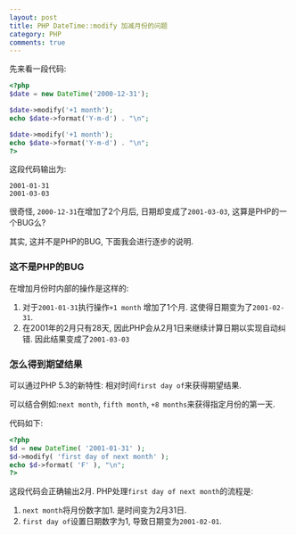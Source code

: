 ```yaml
---
layout: post
title: PHP DateTime::modify 加减月份的问题
category: PHP
comments: true
---
```

先来看一段代码:
``` php
<?php
$date = new DateTime('2000-12-31');

$date->modify('+1 month');
echo $date->format('Y-m-d') . "\n";

$date->modify('+1 month');
echo $date->format('Y-m-d') . "\n";
?>
```



这段代码输出为:
``` text
2001-01-31
2001-03-03
```

很奇怪, `2000-12-31`在增加了2个月后, 日期却变成了`2001-03-03`, 这算是PHP的一个BUG么?</br>

其实, 这并不是PHP的BUG, 下面我会进行逐步的说明.

### **这不是PHP的BUG**

在增加月份时内部的操作是这样的:

1. 对于`2001-01-31`执行操作`+1 month` 增加了1个月. 这使得日期变为了`2001-02-31`.
2. 在2001年的2月只有28天, 因此PHP会从2月1日来继续计算日期以实现自动纠错. 因此结果变成了`2001-03-03`

### **怎么得到期望结果**

可以通过PHP 5.3的新特性: 相对时间`first day of`来获得期望结果.</br>

可以结合例如:`next month`, `fifth month`, `+8 months`来获得指定月份的第一天.</br>

代码如下:

``` php
<?php
$d = new DateTime( '2001-01-31' );
$d->modify( 'first day of next month' );
echo $d->format( 'F' ), "\n";
?>
```

这段代码会正确输出2月. PHP处理`first day of next month`的流程是:

1. `next month`将月份数字加1. 是时间变为2月31日.
2. `first day of`设置日期数字为1, 导致日期变为`2001-02-01`.
